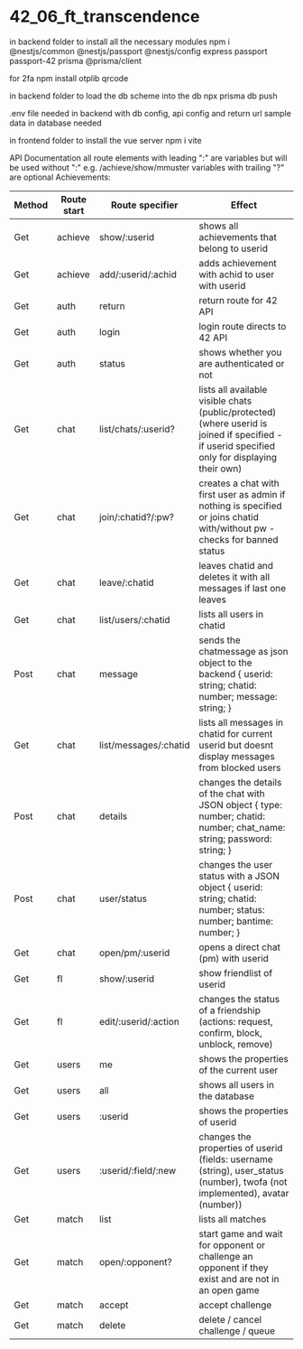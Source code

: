 # 42_06_ft_transcendence

in backend folder to install all the necessary modules
npm i @nestjs/common @nestjs/passport @nestjs/config express passport passport-42 prisma @prisma/client

for 2fa
npm install otplib qrcode

in backend folder to load the db scheme into the db
npx prisma db push

.env file needed in backend with db config, api config and return url
sample data in database needed

in frontend folder to install the vue server
npm i vite





API Documentation
all route elements with leading ":" are variables but will be used without ":"
e.g. /achieve/show/mmuster
variables with trailing "?" are optional
Achievements:

| Method | Route start | Route specifier | Effect |
|-|-|-|-|
| Get | achieve | show/:userid | shows all achievements that belong to userid |
| Get | achieve | add/:userid/:achid | adds achievement with achid to user with userid | 
| Get | auth | return | return route for 42 API |
| Get | auth | login | login route directs to 42 API |
| Get | auth | status | shows whether you are authenticated or not |
| Get | chat | list/chats/:userid? | lists all available visible chats (public/protected) (where userid is joined if specified - if userid specified only for displaying their own) |
| Get | chat | join/:chatid?/:pw? | creates a chat with first user as admin if nothing is specified or joins chatid with/without pw - checks for banned status |
| Get | chat | leave/:chatid | leaves chatid and deletes it with all messages if last one leaves |
| Get | chat | list/users/:chatid | lists all users in chatid |
| Post | chat | message | sends the chatmessage as json object to the backend { userid: string; chatid: number; message: string; }|
| Get | chat | list/messages/:chatid | lists all messages in chatid for current userid but doesnt display messages from blocked users|
| Post | chat | details | changes the details of the chat with JSON object { type: number; chatid: number; chat_name: string; password: string; } |
| Post | chat | user/status | changes the user status with a JSON object { userid: string; chatid: number;  status: number;	bantime: number; } |
| Get | chat | open/pm/:userid | opens a direct chat (pm) with userid |
| Get | fl | show/:userid | show friendlist of userid |
| Get | fl | edit/:userid/:action | changes the status of a friendship (actions: request, confirm, block, unblock, remove) |
| Get | users | me | shows the properties of the current user |
| Get | users | all | shows all users in the database |
| Get | users | :userid | shows the properties of userid |
| Get | users | :userid/:field/:new | changes the properties of userid (fields: username (string), user_status (number), twofa (not implemented), avatar (number)) |
| Get | match | list | lists all matches |
| Get | match | open/:opponent? | start game and wait for opponent or challenge an opponent if they exist and are not in an open game |
| Get | match | accept | accept challenge |
| Get | match | delete | delete / cancel challenge / queue |